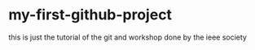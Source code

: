 # my-first-github-project
this is just the tutorial of the git and workshop done by the ieee society 
